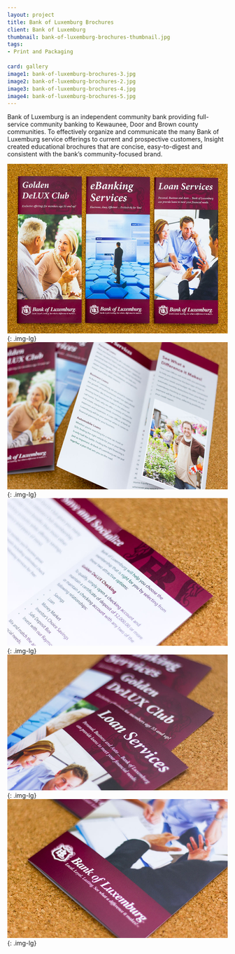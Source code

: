 ```yaml
---
layout: project
title: Bank of Luxemburg Brochures
client: Bank of Luxemburg
thumbnail: bank-of-luxemburg-brochures-thumbnail.jpg
tags:
- Print and Packaging

card: gallery
image1: bank-of-luxemburg-brochures-3.jpg
image2: bank-of-luxemburg-brochures-2.jpg
image3: bank-of-luxemburg-brochures-4.jpg
image4: bank-of-luxemburg-brochures-5.jpg
---
```


Bank of Luxemburg is an independent community bank providing full-service community banking to Kewaunee, Door and Brown county communities. To effectively organize and communicate the many Bank of Luxemburg service offerings to current and prospective customers, Insight created educational brochures that are concise, easy-to-digest and consistent with the bank’s community-focused brand.

![Bank of Luxemburg Brochures](/img/bank-of-luxemburg-brochures-1.jpg){: .img-lg}
![Bank of Luxemburg Brochures](/img/bank-of-luxemburg-brochures-3.jpg){: .img-lg}
![Bank of Luxemburg Brochures](/img/bank-of-luxemburg-brochures-2.jpg){: .img-lg}
![Bank of Luxemburg Brochures](/img/bank-of-luxemburg-brochures-4.jpg){: .img-lg}
![Bank of Luxemburg Brochures](/img/bank-of-luxemburg-brochures-5.jpg){: .img-lg}
